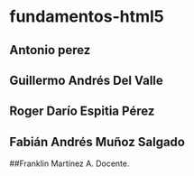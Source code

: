# fundamentos-html5
## Antonio perez
## Guillermo Andrés Del Valle
##  Roger Darío Espitia Pérez
## Fabián Andrés Muñoz Salgado
##Franklin Martínez A. Docente.

